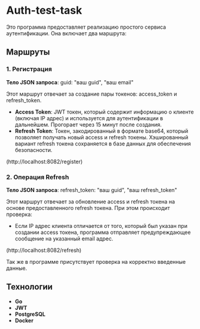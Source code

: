 # Auth-test-task

Это программа предоставляет реализацию простого сервиса аутентификации. Она включает два маршрута:

## Маршруты

### 1. Регистрация
**Тело JSON запроса**: guid: "ваш guid", "ваш email"

Этот маршрут отвечает за создание пары токенов: access_token и refresh_token. 
- **Access Token**: JWT токен, который содержит информацию о клиенте (включая IP адрес) и используется для аутентификации в дальнейшем. Прогорает через 15 минут после создания.
- **Refresh Token**: Токен, закодированный в формате base64, который позволяет получать новый access и refresh токены. Хэшированный вариант refresh токена сохраняется в базе данных для обеспечения безопасности.

(http://localhost:8082/register)
### 2. Операция Refresh
**Тело JSON запроса**: refresh_token: "ваш guid", "ваш refresh_token"

Этот маршрут отвечает за обновление access и refresh токена на основе предоставленного refresh токена. При этом происходит проверка:
- Если IP адрес клиента отличается от того, который был указан при создании access токена, программа отправляет предупреждающее сообщение на указанный email адрес.

(http://localhost:8082/refresh)

Так же в программе присутствует проверка на корректно введенные данные.
## Технологии

- **Go**
- **JWT**
- **PostgreSQL**
- **Docker**

